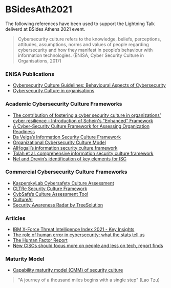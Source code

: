 # BSidesAth2021

The following references have been used to support the Lightning Talk deliverd at BSides Athens 2021 event.

> Cybersecurity culture refers to the knowledge, beliefs, perceptions, attitudes, assumptions, norms and values of people regarding cybersecurity and how they manifest in people’s behaviour with information technologies. (ENISA, Cyber Security Culture in Organisations, 2017)

### ENISA Publications

- [Cybersecurity Culture Guidelines: Behavioural Aspects of Cybersecurity](https://www.enisa.europa.eu/publications/cybersecurity-culture-guidelines-behavioural-aspects-of-cybersecurity)
- [Cybersecurity Culture in organisations](https://www.enisa.europa.eu/publications/cyber-security-culture-in-organisations)

### Academic Cybersecurity Culture Frameworks

- [The contribution of fostering a cyber security culture in organizations’ cyber resilience - Introduction of Schein's "Enhanced" Framework](https://apothesis.eap.gr/bitstream/repo/50704/1/Dissertation-134329-Michail%20Michalos.pdf)
- [A Cyber-Security Culture Framework for Assessing Organization Readiness](https://www.tandfonline.com/doi/full/10.1080/08874417.2020.1845583)
- [Da Veiga’s Information Security Culture Framework](https://www.sciencedirect.com/science/article/pii/S0167404809000923)
- [Organizational Cybersecurity Culture Model](http://web.mit.edu/smadnick/www/wp/2020-05.pdf)
- [AlHogail’s information security culture framework](https://www.sciencedirect.com/science/article/abs/pii/S0747563215002447)
- [Tolah et al. comprehensive information security culture framework](https://ro.ecu.edu.au/ecuworkspost2013/6513/)
- [Nel and Drevin’s identification of key elements for ISC](https://repository.nwu.ac.za/handle/10394/33425)

### Commercial Cybersecurity Culture Frameworks
- [KasperskyLab Cybersafety Culture Assessment](https://media.kaspersky.com/en/business-security/enterprise/KL_CyberSafety%20Culture%20Assessment_overview.pdf)
- [CLTRe Security Culture Framework](https://get.clt.re/)
- [CybSafe’s Culture Assessment Tool](https://www.cybsafe.com/whitepapers/cybsafe-culture-assessment-tool-whitepaper/)
- [CultureAI](https://www.culture.ai/)
- [Security Awareness Radar by TreeSolution ](https://www.treesolution.com/news-tags/security-awareness-radar)

### Articles
- [IBM X-Force Threat Intelligence Index 2021 - Key Insights](https://www.securityhq.com/reports/ibm-x-force-threat-intelligence-index-2021/)
- [The role of human error in cybersecurity: what the stats tell us](https://www.comparitech.com/blog/information-security/human-error-cybersecurity-stats/)
- [The Human Factor Report](https://www.proofpoint.com/us/resources/threat-reports/human-factor)
- [New CISOs should focus more on people and less on tech, report finds](https://www.scmagazine.com/home/security-news/new-cisos-should-focus-more-people-and-less-on-tech-report-finds/)

### Maturity Model
- [Capability maturity model (CMM) of security culture](https://www.treesolution.com/news-english/cyber-security-culture)

> "A journey of a thousand miles begins with a single step" (Lao Tzu)
